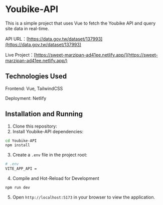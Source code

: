 # Youbike-API
This is a simple project that uses Vue to fetch the Youbike API and query site data in real-time.

API URL：[https://data.gov.tw/dataset/137993](https://data.gov.tw/dataset/137993)

Live Project：[https://sweet-marzipan-ad41ee.netlify.app/](https://sweet-marzipan-ad41ee.netlify.app/)

## Technologies Used
Frontend: Vue, TailwindCSS

Deployment: Netlify

## Installation and Running
1. Clone this repository:
2. Install Youbike-API dependencies:
```sh
cd Youbike-API
npm install
```
3. Create a ```.env``` file in the project root:
```sh
# .env
VITE_APP_API = 
```
4. Compile and Hot-Reload for Development
```sh
npm run dev
```
5. Open ```http://localhost:5173``` in your browser to view the application.
